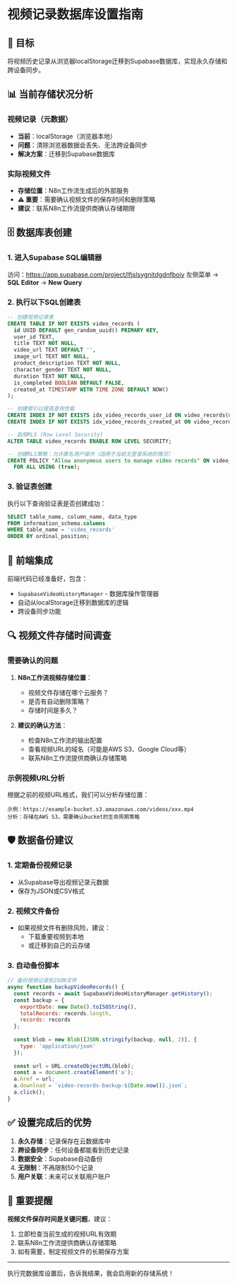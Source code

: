 # 视频记录数据库设置指南

## 🎯 目标
将视频历史记录从浏览器localStorage迁移到Supabase数据库，实现永久存储和跨设备同步。

## 📊 当前存储状况分析

### 视频记录（元数据）
- **当前**：localStorage（浏览器本地）
- **问题**：清除浏览器数据会丢失、无法跨设备同步
- **解决方案**：迁移到Supabase数据库

### 实际视频文件
- **存储位置**：N8n工作流生成后的外部服务
- **⚠️ 重要**：需要确认视频文件的保存时间和删除策略
- **建议**：联系N8n工作流提供商确认存储期限

## 🗄️ 数据库表创建

### 1. 进入Supabase SQL编辑器
访问：https://app.supabase.com/project/lfjslsygnitdgdnfboiy
左侧菜单 → **SQL Editor** → **New Query**

### 2. 执行以下SQL创建表
```sql
-- 创建视频记录表
CREATE TABLE IF NOT EXISTS video_records (
  id UUID DEFAULT gen_random_uuid() PRIMARY KEY,
  user_id TEXT,
  title TEXT NOT NULL,
  video_url TEXT DEFAULT '',
  image_url TEXT NOT NULL,
  product_description TEXT NOT NULL,
  character_gender TEXT NOT NULL,
  duration TEXT NOT NULL,
  is_completed BOOLEAN DEFAULT FALSE,
  created_at TIMESTAMP WITH TIME ZONE DEFAULT NOW()
);

-- 创建索引以提高查询性能
CREATE INDEX IF NOT EXISTS idx_video_records_user_id ON video_records(user_id);
CREATE INDEX IF NOT EXISTS idx_video_records_created_at ON video_records(created_at DESC);

-- 启用RLS (Row Level Security)
ALTER TABLE video_records ENABLE ROW LEVEL SECURITY;

-- 创建RLS策略：允许匿名用户操作（适用于当前无登录系统的情况）
CREATE POLICY "Allow anonymous users to manage video records" ON video_records
  FOR ALL USING (true);
```

### 3. 验证表创建
执行以下查询验证表是否创建成功：
```sql
SELECT table_name, column_name, data_type 
FROM information_schema.columns 
WHERE table_name = 'video_records' 
ORDER BY ordinal_position;
```

## 📱 前端集成

前端代码已经准备好，包含：
- `SupabaseVideoHistoryManager` - 数据库操作管理器
- 自动从localStorage迁移到数据库的逻辑
- 跨设备同步功能

## 🔍 视频文件存储时间调查

### 需要确认的问题
1. **N8n工作流视频存储位置**：
   - 视频文件存储在哪个云服务？
   - 是否有自动删除策略？
   - 存储时间是多久？

2. **建议的确认方法**：
   - 检查N8n工作流的输出配置
   - 查看视频URL的域名（可能是AWS S3、Google Cloud等）
   - 联系N8n工作流提供商确认存储策略

### 示例视频URL分析
根据之前的视频URL格式，我们可以分析存储位置：
```
示例：https://example-bucket.s3.amazonaws.com/videos/xxx.mp4
分析：存储在AWS S3，需要确认bucket的生命周期策略
```

## 🛡️ 数据备份建议

### 1. 定期备份视频记录
- 从Supabase导出视频记录元数据
- 保存为JSON或CSV格式

### 2. 视频文件备份
- 如果视频文件有删除风险，建议：
  - 下载重要视频到本地
  - 或迁移到自己的云存储

### 3. 自动备份脚本
```javascript
// 备份视频记录到JSON文件
async function backupVideoRecords() {
  const records = await SupabaseVideoHistoryManager.getHistory();
  const backup = {
    exportDate: new Date().toISOString(),
    totalRecords: records.length,
    records: records
  };
  
  const blob = new Blob([JSON.stringify(backup, null, 2)], {
    type: 'application/json'
  });
  
  const url = URL.createObjectURL(blob);
  const a = document.createElement('a');
  a.href = url;
  a.download = `video-records-backup-${Date.now()}.json`;
  a.click();
}
```

## ✅ 设置完成后的优势

1. **永久存储**：记录保存在云数据库中
2. **跨设备同步**：任何设备都能看到历史记录
3. **数据安全**：Supabase自动备份
4. **无限制**：不再限制50个记录
5. **用户关联**：未来可以关联用户账户

## 🚨 重要提醒

**视频文件保存时间是关键问题**，建议：
1. 立即检查当前生成的视频URL有效期
2. 联系N8n工作流提供商确认存储策略  
3. 如有需要，制定视频文件的长期保存方案

---

执行完数据库设置后，告诉我结果，我会启用新的存储系统！